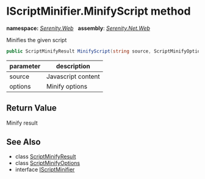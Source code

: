 # IScriptMinifier.MinifyScript method
**namespace:** *[Serenity.Web](../../README.md#serenity.web-namespace)*   **assembly**: *[Serenity.Net.Web](../../README.md)*

Minifies the given script

```csharp
public ScriptMinifyResult MinifyScript(string source, ScriptMinifyOptions options)
```

| parameter | description |
| --- | --- |
| source | Javascript content |
| options | Minify options |

## Return Value

Minify result

## See Also

* class [ScriptMinifyResult](../ScriptMinifyResult.md)
* class [ScriptMinifyOptions](../ScriptMinifyOptions.md)
* interface [IScriptMinifier](../IScriptMinifier.md)